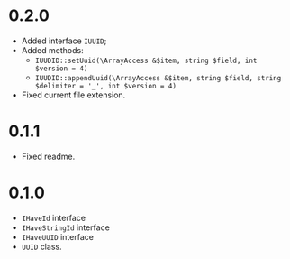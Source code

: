 # 0.2.0

- Added interface `IUUID`;
- Added methods:
  - `IUUDID::setUuid(\ArrayAccess &$item, string $field, int $version = 4)`
  - `IUUDID::appendUuid(\ArrayAccess &$item, string $field, string $delimiter = '_', int $version = 4)`
- Fixed current file extension.

# 0.1.1
 - Fixed readme.

# 0.1.0

- `IHaveId` interface
- `IHaveStringId` interface
- `IHaveUUID` interface
- `UUID` class.